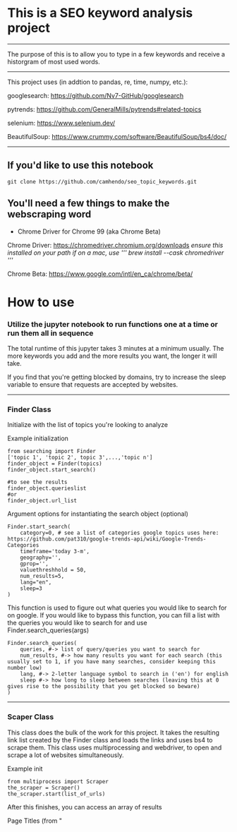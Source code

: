 # This is a SEO keyword analysis project
---

The purpose of this is to allow you to type in a few keywords and receive a historgram of most used words. 

---

This project uses (in addtion to pandas, re, time, numpy, etc.): 

googlesearch: https://github.com/Nv7-GitHub/googlesearch

pytrends: https://github.com/GeneralMills/pytrends#related-topics

selenium: https://www.selenium.dev/

BeautifulSoup: https://www.crummy.com/software/BeautifulSoup/bs4/doc/ 

---

## If you'd like to use this notebook

    git clone https://github.com/camhendo/seo_topic_keywords.git

## You'll need a few things to make the webscraping word

- Chrome Driver for Chrome 99 (aka Chrome Beta)

Chrome Driver: https://chromedriver.chromium.org/downloads
*ensure this installed on your path* 
*if on a mac, use ''' brew install --cask chromedriver '''*

Chrome Beta: https://www.google.com/intl/en_ca/chrome/beta/


# How to use

### Utilize the jupyter notebook to run functions one at a time or run them all in sequence

The total runtime of this jupyter takes 3 minutes at a minimum usually. The more keywords you add and the more results you want, the longer it will take.

If you find that you're getting blocked by domains, try to increase the sleep variable to ensure that requests are accepted by websites. 

---

### Finder Class
Initialize with the list of topics you're looking to analyze

Example initialization

    from searching import Finder
    ['topic 1', 'topic 2', topic 3',...,'topic n']
    finder_object = Finder(topics)
    finder_object.start_search()

    #to see the results
    finder_object.querieslist
    #or
    finder_object.url_list

Argument options for instantiating the search object (optional)

    Finder.start_search(
        category=0, # see a list of categories google topics uses here: https://github.com/pat310/google-trends-api/wiki/Google-Trends-Categories
        timeframe='today 3-m', 
        geography='', 
        gprop='', 
        valuethreshhold = 50,
        num_results=5, 
        lang="en",
        sleep=3
    )

This function is used to figure out what queries you would like to search for on google. If you would like to bypass this function, you can fill a list with the queries you would like to search for and use Finder.search_queries(args)

    Finder.search_queries(
        queries, #-> list of query/queries you want to search for
        num_results, #-> how many results you want for each search (this usually set to 1, if you have many searches, consider keeping this number low)
        lang, #-> 2-letter language symbol to search in ('en') for english
        sleep #-> how long to sleep between searches (leaving this at 0 gives rise to the possibility that you get blocked so beware)
    )

---

### Scaper Class
This class does the bulk of the work for this project. It takes the resulting link list created by the Finder class and loads the links and uses bs4 to scrape them. 
This class uses multiprocessing and webdriver, to open and scrape a lot of websites simultaneously. 

Example init

    from multiprocess import Scraper
    the_scraper = Scraper()
    the_scraper.start(list_of_urls)


After this finishes, you can access an array of results

Page Titles (from "<title>" tag)
    the_scraper.titles

Anything inside header tags
    the_scraper.headings

Any links in body content that aren't to other places on the same site
    the_scraper.links

All words scraped from all searches
    the_scraper.words

If you would like to pull up results from a specific link
    the_scraper.final_dict

If you would like to adjust the search parameters, just add a dictionary that looks like the one below

    search_params = {
                    containers : [r'article',r'div',r'section'],
                    class_containers : [r'main',r'content',r'body'],
                    headings_list : [r'h1',r'h2',r'h3',r'h4',r'h5'],
                    element_list : [r'b',r'strong',r'li',r'ul',r'p',r'span',r'tspan']
    }

---

### The rest of the Jupyter file
The rest of the file is a analysis of the results that specifically pulls and looks at a histogram of words
If you find extraneous words, add them to the stoplist and they'll be excluded on the next time you run through the program. 
You can apply similar analysis to titles (will need to iterate through them one by one if you want a word list), to links (filter domains using a regex), or to headings.

Example domain-name regex = <code> r'(?<=//)(w{0,3})(.*?)(?=(\..{2,3}/)' </code>
Note: this might not catch all domains depending on complexity. 


Contact me:
Twitter: [@_camhendo](https://twitter.com/_camhendo)
